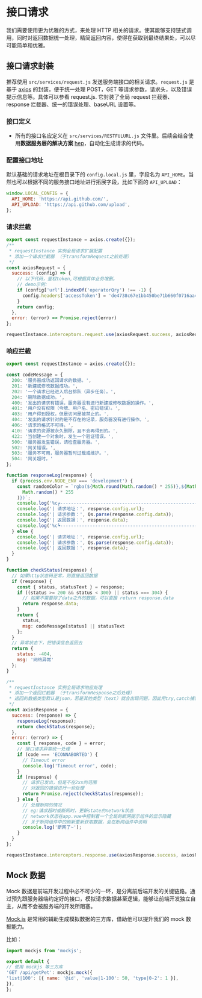 # 接口请求

我们需要使用更为优雅的方式，来处理 HTTP 相关的请求。使其能够支持链式调用，同时对返回数据统一处理，精简返回内容，使得在获取到最终结果处，可以尽可能简单和优雅。

## 接口请求封装

推荐使用 `src/services/request.js` 发送服务端接口的相关请求。`request.js` 是基于 [axios](https://github.com/axios/axios) 的封装，便于统一处理 POST，GET 等请求参数，请求头，以及错误提示信息等。具体可以参看 request.js. 它封装了全局 request 拦截器、response 拦截器、统一的错误处理、baseURL 设置等。

### 接口定义

- 所有的接口名应定义在 `src/services/RESTFULURL.js` 文件里。后续会结合使用**数据服务层的解决方案** [hep](https://www.npmjs.com/package/@winner-fed/hep-engine)，自动化生成请求的代码。

### 配置接口地址

默认基础的请求地址在根目录下的 `config.local.js` 里，字段名为 `API_HOME`。当然也可以根据不同的服务接口地址进行拓展字段，比如下面的 `API_UPLOAD`： 

```javascript
window.LOCAL_CONFIG = {
  API_HOME: 'https://api.github.com/',
  API_UPLOAD: 'https://api.github.com/upload',
};
```
### 请求拦截
```javascript
export const requestInstance = axios.create({});
/**
 * requestInstance 实例全局请求扩展配置
 * 添加一个请求拦截器 （于transformRequest之前处理）
 */
const axiosRequest = {
  success: (config) => {
    // 以下代码，鉴权token,可根据具体业务增删。
    // demo示例:
    if (config['url'].indexOf('operatorQry') !== -1) {
      config.headers['accessToken'] = 'de4738c67e1bb450be71b660f0716aa4675860cec1ff9bc23d800efb40519cf3';
    }
    return config;
  },
  error: (error) => Promise.reject(error)
};

requestInstance.interceptors.request.use(axiosRequest.success, axiosRequest.error);

```

### 响应拦截

```javascript
export const requestInstance = axios.create({});

const codeMessage = {
  200: '服务器成功返回请求的数据。',
  201: '新建或修改数据成功。',
  202: '一个请求已经进入后台排队（异步任务）。',
  204: '删除数据成功。',
  400: '发出的请求有错误，服务器没有进行新建或修改数据的操作。',
  401: '用户没有权限（令牌、用户名、密码错误）。',
  403: '用户得到授权，但是访问是被禁止的。',
  404: '发出的请求针对的是不存在的记录，服务器没有进行操作。',
  406: '请求的格式不可得。',
  410: '请求的资源被永久删除，且不会再得到的。',
  422: '当创建一个对象时，发生一个验证错误。',
  500: '服务器发生错误，请检查服务器。',
  502: '网关错误。',
  503: '服务不可用，服务器暂时过载或维护。',
  504: '网关超时。'
};

function responseLog(response) {
  if (process.env.NODE_ENV === 'development') {
    const randomColor = `rgba(${Math.round(Math.random() * 255)},${Math.round(Math.random() * 255)},${Math.round(
      Math.random() * 255
    )})`;
    console.log('%c┍------------------------------------------------------------------┑', `color:${randomColor};`);
    console.log('| 请求地址：', response.config.url);
    console.log('| 请求参数：', Qs.parse(response.config.data));
    console.log('| 返回数据：', response.data);
    console.log('%c┕------------------------------------------------------------------┙', `color:${randomColor};`);
  } else {
    console.log('| 请求地址：', response.config.url);
    console.log('| 请求参数：', Qs.parse(response.config.data));
    console.log('| 返回数据：', response.data);
  }
}

function checkStatus(response) {
  // 如果http状态码正常，则直接返回数据
  if (response) {
    const { status, statusText } = response;
    if ((status >= 200 && status < 300) || status === 304) {
      // 如果不需要除了data之外的数据，可以直接 return response.data
      return response.data;
    }
    return {
      status,
      msg: codeMessage[status] || statusText
    };
  }
  // 异常状态下，把错误信息返回去
  return {
    status: -404,
    msg: '网络异常'
  };
}

/**
 * requestInstance 实例全局请求响应处理
 * 添加一个返回拦截器 （于transformResponse之后处理）
 * 返回的数据类型默认是json，若是其他类型（text）就会出现问题，因此用try,catch捕获异常
 */
const axiosResponse = {
  success: (response) => {
    responseLog(response);
    return checkStatus(response);
  },
  error: (error) => {
    const { response, code } = error;
    // 接口请求异常统一处理
    if (code === 'ECONNABORTED') {
      // Timeout error
      console.log('Timeout error', code);
    }
    if (response) {
      // 请求已发出，但是不在2xx的范围
      // 对返回的错误进行一些处理
      return Promise.reject(checkStatus(response));
    } else {
      // 处理断网的情况
      // eg:请求超时或断网时，更新state的network状态
      // network状态在app.vue中控制着一个全局的断网提示组件的显示隐藏
      // 关于断网组件中的刷新重新获取数据，会在断网组件中说明
      console.log('断网了~');
    }
  }
};

requestInstance.interceptors.response.use(axiosResponse.success, axiosResponse.error);

```
 
## Mock 数据
Mock 数据是前端开发过程中必不可少的一环，是分离前后端开发的关键链路。通过预先跟服务器端约定好的接口，模拟请求数据甚至逻辑，能够让前端开发独立自主，从而不会被服务端的开发所阻塞。

[Mock.js](http://mockjs.com/) 是常用的辅助生成模拟数据的三方库，借助他可以提升我们的 mock 数据能力。

比如：

```javascript
import mockjs from 'mockjs';

export default {
// 使用 mockjs 等三方库
'GET /api/getPet': mockjs.mock({
'list|100': [{ name: '@id', 'value|1-100': 50, 'type|0-2': 1 }],
}),
};
```
